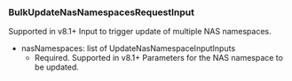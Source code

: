 ### BulkUpdateNasNamespacesRequestInput
Supported in v8.1+
Input to trigger update of multiple NAS namespaces.

- nasNamespaces: list of UpdateNasNamespaceInputInputs
  - Required. Supported in v8.1+
Parameters for the NAS namespace to be updated.
